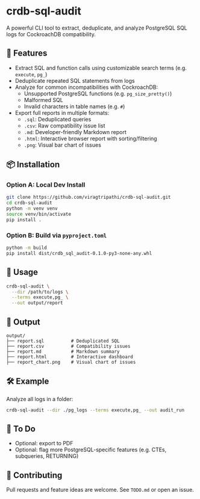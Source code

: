 # crdb-sql-audit

A powerful CLI tool to extract, deduplicate, and analyze PostgreSQL SQL logs for CockroachDB compatibility.

## 🚀 Features
- Extract SQL and function calls using customizable search terms (e.g. `execute`, `pg_`)
- Deduplicate repeated SQL statements from logs
- Analyze for common incompatibilities with CockroachDB:
  - Unsupported PostgreSQL functions (e.g. `pg_size_pretty()`)
  - Malformed SQL
  - Invalid characters in table names (e.g. `#`)
- Export full reports in multiple formats:
  - `.sql`: Deduplicated queries
  - `.csv`: Raw compatibility issue list
  - `.md`: Developer-friendly Markdown report
  - `.html`: Interactive browser report with sorting/filtering
  - `.png`: Visual bar chart of issues

## 📦 Installation

### Option A: Local Dev Install
```bash
git clone https://github.com/viragtripathi/crdb-sql-audit.git
cd crdb-sql-audit
python -m venv venv
source venv/bin/activate
pip install .
```

### Option B: Build via `pyproject.toml`
```bash
python -m build
pip install dist/crdb_sql_audit-0.1.0-py3-none-any.whl
```

## 🧪 Usage
```bash
crdb-sql-audit \
  --dir /path/to/logs \
  --terms execute,pg_ \
  --out output/report
```

## 📁 Output
```
output/
├── report.sql          # Deduplicated SQL
├── report.csv          # Compatibility issues
├── report.md           # Markdown summary
├── report.html         # Interactive dashboard
├── report_chart.png    # Visual chart of issues
```

## 🛠 Example
Analyze all logs in a folder:
```bash
crdb-sql-audit --dir ./pg_logs --terms execute,pg_ --out audit_run
```

## 🧩 To Do
- Optional: export to PDF
- Optional: flag more PostgreSQL-specific features (e.g. CTEs, subqueries, RETURNING)

## 👥 Contributing
Pull requests and feature ideas are welcome. See `TODO.md` or open an issue.
